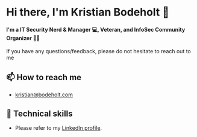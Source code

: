 # Hi there, I'm Kristian Bodeholt 👋

#### I'm a IT Security Nerd & Manager 💻, Veteran, and InfoSec Community Organizer 🏴‍☠️

If you have any questions/feedback, please do not hesitate to reach out to me

## 📫 How to reach me

- [kristian@bodeholt.com](mailto:kristian@bodeholt.com)

## 💼 Technical skills

- Please refer to my [LinkedIn profile](https://www.linkedin.com/in/kristianbodeholt/).
